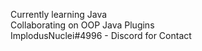 Currently learning Java
<br>
Collaborating on OOP Java Plugins
<br>
ImplodusNuclei#4996 - Discord for Contact
<br>

<!---
NinjaMandalorian/NinjaMandalorian is a ✨ special ✨ repository because its `README.md` (this file) appears on your GitHub profile.
You can click the Preview link to take a look at your changes.
--->
